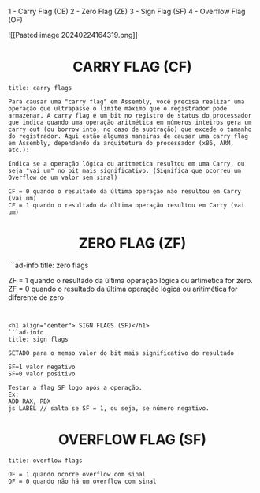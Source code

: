 1 - Carry Flag (CE)
2 - Zero Flag (ZE)
3 - Sign Flag (SF)
4 - Overflow Flag (OF)

![[Pasted image 20240224164319.png]]

<h1 align="center"> CARRY FLAG (CF)</h1>

```ad-info
title: carry flags

Para causar uma "carry flag" em Assembly, você precisa realizar uma operação que ultrapasse o limite máximo que o registrador pode armazenar. A carry flag é um bit no registro de status do processador que indica quando uma operação aritmética em números inteiros gera um carry out (ou borrow into, no caso de subtração) que excede o tamanho do registrador. Aqui estão algumas maneiras de causar uma carry flag em Assembly, dependendo da arquitetura do processador (x86, ARM, etc.):

Indica se a operação lógica ou aritmetica resultou em uma Carry, ou seja "vai um" no bit mais significativo. (Significa que ocorreu um Overflow de um valor sem sinal)

CF = 0 quando o resultado da última operação não resultou em Carry (vai um)
CF = 1 quando o resultado da última operação resultou em Carry (vai um)
```

<h1 align="center"> ZERO FLAG (ZF)</h1>
```ad-info
title: zero flags

ZF = 1 quando o resultado da última operação lógica ou artimética for zero.
ZF = 0 quando o resultado da última operação lógica ou aritimética for diferente de zero
```


<h1 align="center"> SIGN FLAGS (SF)</h1>
```ad-info
title: sign flags

SETADO para o memso valor do bit mais significativo do resultado

SF=1 valor negativo
SF=0 valor positivo

Testar a flag SF logo após a operação.
Ex: 
ADD RAX, RBX
js LABEL // salta se SF = 1, ou seja, se número negativo.
```  


<h1 align="center"> OVERFLOW FLAG (SF)</h1>

```ad-info
title: overflow flags

OF = 1 quando ocorre overflow com sinal
OF = 0 quando não há um overflow com sinal
``` 